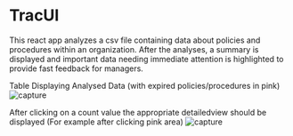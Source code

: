 # TracUI
This react app analyzes a csv file containing data about policies and procedures within an organization. After the analyses, a summary is displayed and important data needing immediate attention is highlighted to provide fast feedback for managers.


Table Displaying Analysed Data (with expired policies/procedures in pink)
![capture](https://user-images.githubusercontent.com/33178924/43296141-8d47e45e-9117-11e8-9a86-79d811023ec3.JPG)

After clicking on a count value the appropriate detailedview should be displayed (For example after clicking pink area)
![capture](https://user-images.githubusercontent.com/33178924/42000437-a8a4c2e4-7a2e-11e8-87c8-4b1e895d8dc9.JPG)


